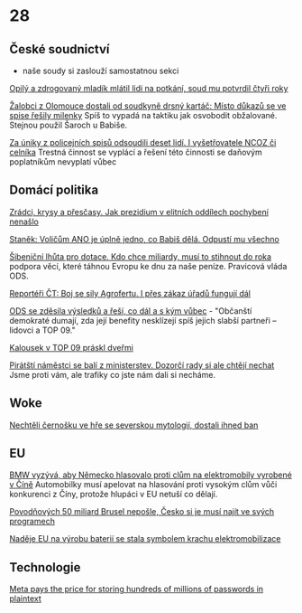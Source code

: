 # 28

## České soudnictví

- naše soudy si zaslouží samostatnou sekci

[Opilý a zdrogovaný mladík mlátil lidi na potkání, soud mu potvrdil čtyři roky](https://www.novinky.cz/clanek/krimi-opily-a-zdrogovany-mladik-mlatil-lidi-na-potkani-soud-mu-potvrdil-ctyri-roky-40491515)

[Žalobci z Olomouce dostali od soudkyně drsný kartáč: Místo důkazů se ve spise řešily milenky](https://www.novinky.cz/clanek/krimi-zalobci-z-olomouce-dostali-od-soudkyne-drsny-kartac-misto-dukazu-se-ve-spise-resily-milenky-40491225) Spíš to vypadá na taktiku jak osvobodit obžalované. Stejnou použil Šaroch u Babiše.

[Za úniky z policejních spisů odsoudili deset lidí. I vyšetřovatele NCOZ či celníka](https://www.idnes.cz/brno/zpravy/soud-brno-unik-z-policejnich-spisu-rozsudek.A241001_081646_brno-zpravy_mos1) Trestná činnost se vyplácí a řešení této činnosti se daňovým poplatníkům nevyplatí vůbec

## Domácí politika

[Zrádci, krysy a přesčasy. Jak prezidium v elitních oddílech pochybení nenašlo](https://www.idnes.cz/zpravy/domaci/komorous-vondrasek-ochranna-sluzba-policie-prescasy.A241002_170120_domaci_vals)

[Staněk: Voličům ANO je úplně jedno, co Babiš dělá. Odpustí mu všechno](https://www.novinky.cz/clanek/podcasty-hlas-na-pousti-stanek-volicum-ano-je-uplne-jedno-co-babis-dela-odpusti-mu-vsechno-40491254)

[Šibeniční lhůta pro dotace. Kdo chce miliardy, musí to stihnout do roka](https://www.seznamzpravy.cz/clanek/ekonomika-firmy-sibenicni-lhuta-pro-dotace-kdo-chce-miliardy-musi-to-stihnout-do-roka-261761) podpora věcí, které táhnou Evropu ke dnu za naše peníze. Pravicová vláda ODS.

[Reportéři ČT: Boj se sily Agrofertu. I přes zákaz úřadů fungují dál](https://ct24.ceskatelevize.cz/clanek/domaci/reporteri-ct-boj-se-sily-agrofertu-i-pres-zakaz-uradu-funguji-dal-353539)

[ODS se zděsila výsledků a řeší, co dál a s kým vůbec](https://www.novinky.cz/clanek/domaci-ods-se-zdesila-vysledku-a-resi-co-dal-a-s-kym-vubec-40490427) - "Občanští demokraté dumají, zda její benefity nesklízejí spíš jejich slabší partneři – lidovci a TOP 09."

[Kalousek v TOP 09 práskl dveřmi](https://www.novinky.cz/clanek/domaci-kalousek-vystoupil-z-top-09-40491173)

[Pirátští náměstci se balí z ministerstev. Dozorčí rady si ale chtějí nechat](https://www.idnes.cz/zpravy/domaci/pirati-stranicti-namestci-ivan-bartos-koalicni-smlouva.A241001_191411_domaci_ceve) Jsme proti vám, ale trafiky co jste nám dali si necháme.

## Woke

[Nechtěli černošku ve hře se severskou mytologií, dostali ihned ban](https://www.idnes.cz/hry/magazin/nexus-mods-modifikace-god-of-war-angrboda-geralt.A240930_142357_bw-magazin_oma)

## EU

[BMW vyzývá, aby Německo hlasovalo proti clům na elektromobily vyrobené v Číně](https://www.novinky.cz/clanek/ekonomika-bmw-vyzyva-aby-nemecko-hlasovalo-proti-clum-na-elektromobily-vyrobene-v-cine-40491415) Automobilky musí apelovat na hlasování proti vysokým clům vůči konkurenci z Číny, protože hlupáci v EU netuší co dělají.

[Povodňových 50 miliard Brusel nepošle, Česko si je musí najít ve svých programech](https://www.novinky.cz/clanek/ekonomika-povodnovych-50-miliard-brusel-neposle-cesko-si-je-musi-najit-ve-svych-programech-40490777)

[Naděje EU na výrobu baterií se stala symbolem krachu elektromobilizace](https://www.idnes.cz/auto/zpravodajstvi/northvolt-baterie-akumulator-elektromobil-krize-propousteni.A240926_150917_automoto_fdv)

## Technologie

[Meta pays the price for storing hundreds of millions of passwords in plaintext](https://arstechnica.com/security/2024/09/meta-slapped-with-101-million-fine-for-storing-passwords-in-plaintext/)
